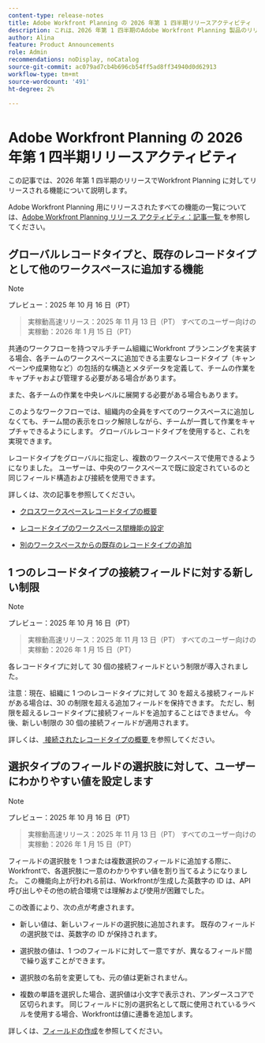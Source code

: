 ```yaml
---
content-type: release-notes
title: Adobe Workfront Planning の 2026 年第 1 四半期リリースアクティビティ
description: これは、2026 年第 1 四半期のAdobe Workfront Planning 製品のリリースアクティビティです。
author: Alina
feature: Product Announcements
role: Admin
recommendations: noDisplay, noCatalog
source-git-commit: ac079ad7cb4b696cb54ff5ad8ff34940d0d62913
workflow-type: tm+mt
source-wordcount: '491'
ht-degree: 2%

---
```


# Adobe Workfront Planning の 2026 年第 1 四半期リリースアクティビティ

この記事では、2026 年第 1 四半期のリリースでWorkfront Planning に対してリリースされる機能について説明します。

<!--keep the sentence below for all future quarterly release pages-->

Adobe Workfront Planning 用にリリースされたすべての機能の一覧については、[Adobe Workfront Planning リリース アクティビティ：記事一覧 ](/help/quicksilver/product-announcements/product-releases/planning-release-activity/planning-release-activity-article-index.md) を参照してください。


## グローバルレコードタイプと、既存のレコードタイプとして他のワークスペースに追加する機能

>[!NOTE]
>
>プレビュー：2025 年 10 月 16 日（PT）
>>実稼動高速リリース：2025 年 11 月 13 日（PT）
>>すべてのユーザー向けの実稼動：2026 年 1 月 15 日（PT）

共通のワークフローを持つマルチチーム組織にWorkfront プランニングを実装する場合、各チームのワークスペースに追加できる主要なレコードタイプ（キャンペーンや成果物など）の包括的な構造とメタデータを定義して、チームの作業をキャプチャおよび管理する必要がある場合があります。

また、各チームの作業を中央レベルに展開する必要がある場合もあります。

このようなワークフローでは、組織内の全員をすべてのワークスペースに追加しなくても、チーム間の表示をロック解除しながら、チームが一貫して作業をキャプチャできるようにします。 グローバルレコードタイプを使用すると、これを実現できます。

レコードタイプをグローバルに指定し、複数のワークスペースで使用できるようになりました。 ユーザーは、中央のワークスペースで既に設定されているのと同じフィールド構造および接続を使用できます。

詳しくは、次の記事を参照してください。

* [ クロスワークスペースレコードタイプの概要 ](/help/quicksilver/planning/architecture/cross-workspace-record-types-overview.md)

* [ レコードタイプのワークスペース間機能の設定 ](/help/quicksilver/planning/architecture/configure-record-type-cross-workspace-capabilities.md)

* [別のワークスペースからの既存のレコードタイプの追加](/help/quicksilver/planning/architecture/add-existing-record-types-from-another-workspace.md)

## 1 つのレコードタイプの接続フィールドに対する新しい制限

>[!NOTE]
>
>プレビュー：2025 年 10 月 16 日（PT）
>>実稼動高速リリース：2025 年 11 月 13 日（PT）
>>すべてのユーザー向けの実稼動：2026 年 1 月 15 日（PT）

各レコードタイプに対して 30 個の接続フィールドという制限が導入されました。

注意：現在、組織に 1 つのレコードタイプに対して 30 を超える接続フィールドがある場合は、30 の制限を超える追加フィールドを保持できます。 ただし、制限を超えるレコードタイプに接続フィールドを追加することはできません。 今後、新しい制限の 30 個の接続フィールドが適用されます。

詳しくは、[ 接続されたレコードタイプの概要 ](/help/quicksilver/planning/architecture/connect-record-types-overview.md) を参照してください。

## 選択タイプのフィールドの選択肢に対して、ユーザーにわかりやすい値を設定します

>[!NOTE]
>
>プレビュー：2025 年 10 月 16 日（PT）
>>実稼動高速リリース：2025 年 11 月 13 日（PT）
>>すべてのユーザー向けの実稼動：2026 年 1 月 15 日（PT）

フィールドの選択肢を 1 つまたは複数選択のフィールドに追加する際に、Workfrontで、各選択肢に一意のわかりやすい値を割り当てるようになりました。 この機能向上が行われる前は、Workfrontが生成した英数字の ID は、API 呼び出しやその他の統合環境では理解および使用が困難でした。

この改善により、次の点が考慮されます。

* 新しい値は、新しいフィールドの選択肢に追加されます。 既存のフィールドの選択肢では、英数字の ID が保持されます。

* 選択肢の値は、1 つのフィールドに対して一意ですが、異なるフィールド間で繰り返すことができます。

* 選択肢の名前を変更しても、元の値は更新されません。

* 複数の単語を選択した場合、選択値は小文字で表示され、アンダースコアで区切られます。 同じフィールドに別の選択名として既に使用されているラベルを使用する場合、Workfrontは値に連番を追加します。

詳しくは、[フィールドの作成](/help/quicksilver/planning/fields/create-fields.md)を参照してください。